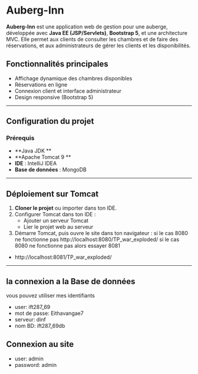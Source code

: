 # Auberg-Inn 

**Auberg-Inn** est une application web de gestion pour une auberge, développée avec **Java EE (JSP/Servlets)**, **Bootstrap 5**, et une architecture MVC. Elle permet aux clients de consulter les chambres et de faire des réservations, et aux administrateurs de gérer les clients et les disponibilités.

##  Fonctionnalités principales

- Affichage dynamique des chambres disponibles
- Réservations en ligne
- Connexion client et interface administrateur
- Design responsive (Bootstrap 5) 

---

##  Configuration du projet

### Prérequis

- **Java JDK **
- **Apache Tomcat 9 **
- **IDE** : IntelliJ IDEA
- **Base de données** : MongoDB 


---

##  Déploiement sur Tomcat

1. **Cloner le projet** ou importer dans ton IDE.
2. Configurer Tomcat dans ton IDE :
    - Ajouter un serveur Tomcat
    - Lier le projet web au serveur
3. Démarre Tomcat, puis ouvre le site dans ton navigateur :
  si le cas 8080 ne fonctionne pas 
   http://localhost:8080/TP_war_exploded/
   si le cas 8080 ne fonctionne pas alors essayer 8081 
- http://localhost:8081/TP_war_exploded/

---
 ## ******la connexion a la Base de données****** 
vous pouvez utiliser mes identifiants
 - user: ift287_69
- mot de passe: Eithavangae7
- serveur: dinf
- nom BD: ift287_69db

## ********Connexion au site******** 
- user: admin
- password: admin


